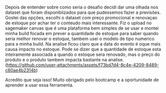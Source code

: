 Depois de entender sobre como seria o desafio decidi dar uma olhada nos dataset que foram disponibiizados para que pudessemos fazer a previsôes. Gostei das opçôes, escolhi o dataset com preço promocional e renovaçao de estoque por achar ter o conteudo mais interessante. Fiz o upload no sagemaker canvas que é uma plataforma bem simples de se usar e montei minha build focada em prever a quantidade de estoque para saber quando seria melhor renovar o estoque, tambem usei o modelo de tipo numerico para a minha build. Na analise ficou claro que a data do evento é oque mais causa impacto no estoque. Pode se dizer que a quantidade de estoque esta inteiramente associada a quando o estoque sera renovado, mas o preço do produto e o produto tambem impacta bastante na analise.
(https://github.com/user-attachments/assets/f73bd7d4-8c4e-4209-8489-c60ae4b2314b)

Acredito que seja isso! Muito obrigado pelo bootcamp e a oportunidade de aprender a usar essa ferramenta.
